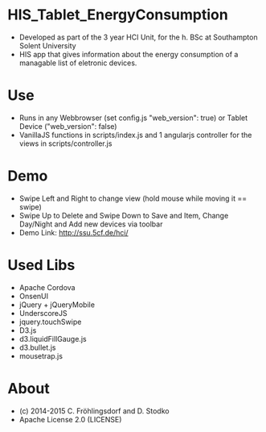 # HIS_Tablet_EnergyConsumption
- Developed as part of the 3 year HCI Unit, for the h. BSc at Southampton Solent University
- HIS app that gives information about the energy consumption of a managable list of eletronic devices.

# Use
- Runs in any Webbrowser (set config.js "web_version": true) or Tablet Device ("web_version": false)
- VanillaJS functions in scripts/index.js and 1 angularjs controller for the views in scripts/controller.js

# Demo 
- Swipe Left and Right to change view (hold mouse while moving it == swipe)
- Swipe Up to Delete and Swipe Down to Save and Item, Change Day/Night and Add new devices via toolbar
- Demo Link: http://ssu.5cf.de/hci/

# Used Libs
- Apache Cordova
- OnsenUI
- jQuery + jQueryMobile
- UnderscoreJS
- jquery.touchSwipe
- D3.js
- d3.liquidFillGauge.js
- d3.bullet.js
- mousetrap.js

# About
- (c) 2014-2015 C. Fröhlingsdorf and D. Stodko
- Apache License 2.0 (LICENSE)
